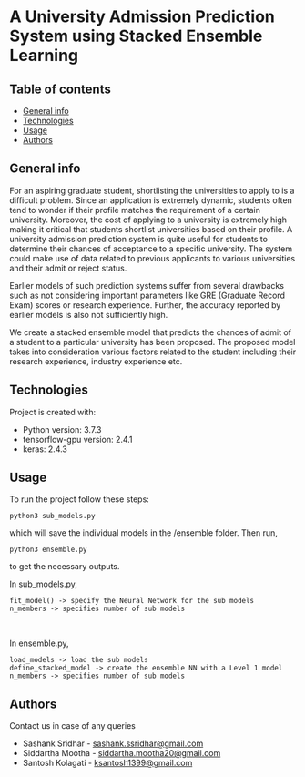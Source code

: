 # A University Admission Prediction System using Stacked Ensemble Learning

## Table of contents
* [General info](#general-info)
* [Technologies](#technologies)
* [Usage](#Usage-Instructions)
* [Authors](#Authors)

## General info
<p>For an aspiring graduate student, shortlisting the universities to apply to is a difficult problem. Since an application is extremely dynamic, students often tend to wonder if their profile matches the requirement of a certain university. Moreover, the cost of applying to a university is extremely high making it critical that students shortlist universities based on their profile. A university admission prediction system is quite useful for students to determine their chances of acceptance to a specific university. The system could make use of data related to previous applicants to various universities and their admit or reject status. </p>
<p>Earlier models of such prediction systems suffer from several drawbacks such as not considering important parameters like GRE (Graduate Record Exam) scores or research experience. Further, the accuracy reported by earlier models is also not sufficiently high. </p>
<p>We create a stacked ensemble model that predicts the chances of admit of a student to a particular university has been proposed. The proposed model takes into consideration various factors related to the student including their research experience, industry experience etc. </p>


## Technologies
Project is created with:
* Python version: 3.7.3
* tensorflow-gpu version: 2.4.1
* keras: 2.4.3
	
## Usage
To run the project follow these steps:

```
python3 sub_models.py
```
which will save the individual models in the /ensemble folder. 
Then run,

```
python3 ensemble.py
```
to get the necessary outputs. <br/>

In sub_models.py,

```
fit_model() -> specify the Neural Network for the sub models
n_members -> specifies number of sub models

``` 
<br/>

In ensemble.py,

```
load_models -> load the sub models
define_stacked_model -> create the ensemble NN with a Level 1 model
n_members -> specifies number of sub models

```

## Authors

Contact us in case of any queries

* Sashank Sridhar - sashank.ssridhar@gmail.com
* Siddartha Mootha - siddartha.mootha20@gmail.com
* Santosh Kolagati - ksantosh1399@gmail.com 
